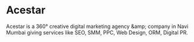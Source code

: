# Acestar
Acestar is a 360° creative digital marketing agency &amp;amp; company in Navi Mumbai giving services like SEO, SMM, PPC, Web Design, ORM, Digital PR.
